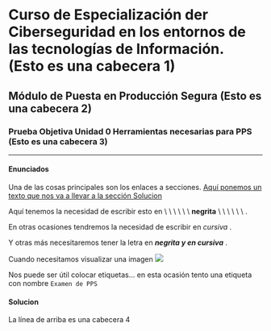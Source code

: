 #    Curso de Especialización der Ciberseguridad en los entornos de las tecnologías de Información. (Esto es una cabecera 1)

##   Módulo de Puesta en Producción Segura (Esto es una cabecera 2)

###    Prueba Objetiva Unidad 0 Herramientas necesarias para PPS (Esto es una cabecera 3)

___

#### Enunciados ####

Una de las cosas principales son los enlaces a secciones.  [Aquí ponemos un texto que nos va a llevar a la sección Solucion](#Solucion)

Aquí tenemos la necesidad de escribir esto en \ \ \ \ \ \     __negrita__ \ \ \ \ \ \    .

En otras ocasiones tendremos la necesidad de escribir en       _cursiva_      .

Y otras más necesitaremos tener la letra en      ___negrita y en cursiva___      .

Cuando necesitamos visualizar una imagen ![](img/jose.jpg) 

Nos puede ser útil colocar etiquetas... en esta ocasión tento una etiqueta con nombre ``Examen de PPS``

#### Solucion #### 
La línea de arriba es una cabecera 4

